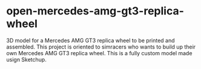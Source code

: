 # open-mercedes-amg-gt3-replica-wheel
3D model for a Mercedes AMG GT3 replica wheel to be printed and assembled. This project is oriented to simracers who wants to build up their own Mercedes AMG GT3 replica wheel. This is a fully custom model made usign Sketchup.
